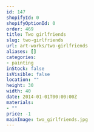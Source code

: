 ```yaml
---
id: 147
shopifyId: 0
shopifyOptionId: 0
order: 469
title: Two girlfriends
slug: two-girlfriends
url: art-works/two-girlfriends
aliases: []
categories:
- painting
inStock: false
isVisible: false
location: ""
height: 30
width: 40
date: 2014-01-01T00:00:00Z
materials:
- ""
price: -1
mainImage: two_girlfriends.jpg
---
```

